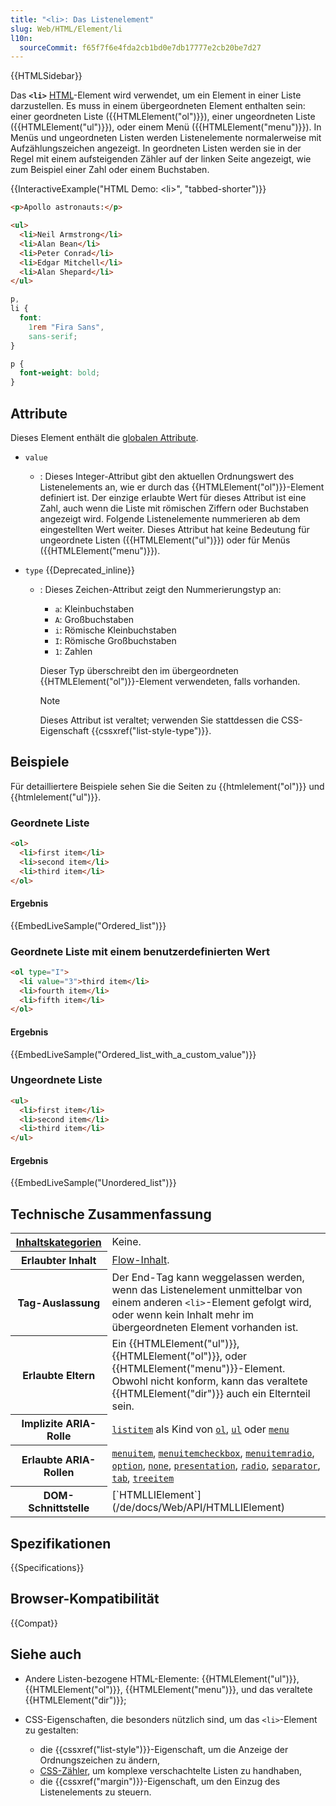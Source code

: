 ```yaml
---
title: "<li>: Das Listenelement"
slug: Web/HTML/Element/li
l10n:
  sourceCommit: f65f7f6e4fda2cb1bd0e7db17777e2cb20be7d27
---
```


{{HTMLSidebar}}

Das **`<li>`** [HTML](/de/docs/Web/HTML)-Element wird verwendet, um ein Element in einer Liste darzustellen. Es muss in einem übergeordneten Element enthalten sein: einer geordneten Liste ({{HTMLElement("ol")}}), einer ungeordneten Liste ({{HTMLElement("ul")}}), oder einem Menü ({{HTMLElement("menu")}}). In Menüs und ungeordneten Listen werden Listenelemente normalerweise mit Aufzählungszeichen angezeigt. In geordneten Listen werden sie in der Regel mit einem aufsteigenden Zähler auf der linken Seite angezeigt, wie zum Beispiel einer Zahl oder einem Buchstaben.

{{InteractiveExample("HTML Demo: &lt;li&gt;", "tabbed-shorter")}}

```html interactive-example
<p>Apollo astronauts:</p>

<ul>
  <li>Neil Armstrong</li>
  <li>Alan Bean</li>
  <li>Peter Conrad</li>
  <li>Edgar Mitchell</li>
  <li>Alan Shepard</li>
</ul>
```

```css interactive-example
p,
li {
  font:
    1rem "Fira Sans",
    sans-serif;
}

p {
  font-weight: bold;
}
```

## Attribute

Dieses Element enthält die [globalen Attribute](/de/docs/Web/HTML/Global_attributes).

- `value`
  - : Dieses Integer-Attribut gibt den aktuellen Ordnungswert des Listenelements an, wie er durch das {{HTMLElement("ol")}}-Element definiert ist. Der einzige erlaubte Wert für dieses Attribut ist eine Zahl, auch wenn die Liste mit römischen Ziffern oder Buchstaben angezeigt wird. Folgende Listenelemente nummerieren ab dem eingestellten Wert weiter. Dieses Attribut hat keine Bedeutung für ungeordnete Listen ({{HTMLElement("ul")}}) oder für Menüs ({{HTMLElement("menu")}}).
- `type` {{Deprecated_inline}}

  - : Dieses Zeichen-Attribut zeigt den Nummerierungstyp an:

    - `a`: Kleinbuchstaben
    - `A`: Großbuchstaben
    - `i`: Römische Kleinbuchstaben
    - `I`: Römische Großbuchstaben
    - `1`: Zahlen

    Dieser Typ überschreibt den im übergeordneten {{HTMLElement("ol")}}-Element verwendeten, falls vorhanden.

    > [!NOTE]
    > Dieses Attribut ist veraltet; verwenden Sie stattdessen die CSS-Eigenschaft {{cssxref("list-style-type")}}.

## Beispiele

Für detailliertere Beispiele sehen Sie die Seiten zu {{htmlelement("ol")}} und {{htmlelement("ul")}}.

### Geordnete Liste

```html
<ol>
  <li>first item</li>
  <li>second item</li>
  <li>third item</li>
</ol>
```

#### Ergebnis

{{EmbedLiveSample("Ordered_list")}}

### Geordnete Liste mit einem benutzerdefinierten Wert

```html
<ol type="I">
  <li value="3">third item</li>
  <li>fourth item</li>
  <li>fifth item</li>
</ol>
```

#### Ergebnis

{{EmbedLiveSample("Ordered_list_with_a_custom_value")}}

### Ungeordnete Liste

```html
<ul>
  <li>first item</li>
  <li>second item</li>
  <li>third item</li>
</ul>
```

#### Ergebnis

{{EmbedLiveSample("Unordered_list")}}

## Technische Zusammenfassung

<table class="properties">
  <tbody>
    <tr>
      <th scope="row">
        <a href="/de/docs/Web/HTML/Content_categories"
          >Inhaltskategorien</a
        >
      </th>
      <td>Keine.</td>
    </tr>
    <tr>
      <th scope="row">Erlaubter Inhalt</th>
      <td>
        <a href="/de/docs/Web/HTML/Content_categories#flow_content"
          >Flow-Inhalt</a
        >.
      </td>
    </tr>
    <tr>
      <th scope="row">Tag-Auslassung</th>
      <td>
        Der End-Tag kann weggelassen werden, wenn das Listenelement unmittelbar von einem anderen <code>&lt;li&gt;</code>-Element gefolgt wird, oder wenn kein Inhalt mehr im übergeordneten Element vorhanden ist.
      </td>
    </tr>
    <tr>
      <th scope="row">Erlaubte Eltern</th>
      <td>
        Ein {{HTMLElement("ul")}}, {{HTMLElement("ol")}}, oder
        {{HTMLElement("menu")}}-Element. Obwohl nicht konform, kann das veraltete {{HTMLElement("dir")}} auch ein Elternteil sein.
      </td>
    </tr>
    <tr>
      <th scope="row">Implizite ARIA-Rolle</th>
      <td>
        <code
          ><a href="/de/docs/Web/Accessibility/ARIA/Reference/Roles/listitem_role"
            >listitem</a
          ></code
        >
        als Kind von
        <code><a href="/de/docs/Web/HTML/Element/ol">ol</a></code
        >, <code><a href="/de/docs/Web/HTML/Element/ul">ul</a></code> oder
        <code><a href="/de/docs/Web/HTML/Element/menu">menu</a></code>
      </td>
    </tr>
    <tr>
      <th scope="row">Erlaubte ARIA-Rollen</th>
      <td>
        <a href="/de/docs/Web/Accessibility/ARIA/Reference/Roles/menuitem_role"><code>menuitem</code></a>,
        <a href="/de/docs/Web/Accessibility/ARIA/Reference/Roles/menuitemcheckbox_role"><code>menuitemcheckbox</code></a>,
        <a href="/de/docs/Web/Accessibility/ARIA/Reference/Roles/menuitemradio_role"><code>menuitemradio</code></a>, <a href="/de/docs/Web/Accessibility/ARIA/Reference/Roles/option_role"><code>option</code></a>,
        <a href="/de/docs/Web/Accessibility/ARIA/Reference/Roles/none_role"><code>none</code></a>, <a href="/de/docs/Web/Accessibility/ARIA/Reference/Roles/presentation_role"><code>presentation</code></a>,
        <a href="/de/docs/Web/Accessibility/ARIA/Reference/Roles/radio_role"><code>radio</code></a>, <a href="/de/docs/Web/Accessibility/ARIA/Reference/Roles/separator_role"><code>separator</code></a>,
        <a href="/de/docs/Web/Accessibility/ARIA/Reference/Roles/tab_role"><code>tab</code></a>, <a href="/de/docs/Web/Accessibility/ARIA/Reference/Roles/treeitem_role"><code>treeitem</code></a>
      </td>
    </tr>
    <tr>
      <th scope="row">DOM-Schnittstelle</th>
      <td>[`HTMLLIElement`](/de/docs/Web/API/HTMLLIElement)</td>
    </tr>
  </tbody>
</table>

## Spezifikationen

{{Specifications}}

## Browser-Kompatibilität

{{Compat}}

## Siehe auch

- Andere Listen-bezogene HTML-Elemente: {{HTMLElement("ul")}}, {{HTMLElement("ol")}}, {{HTMLElement("menu")}}, und das veraltete {{HTMLElement("dir")}};
- CSS-Eigenschaften, die besonders nützlich sind, um das `<li>`-Element zu gestalten:

  - die {{cssxref("list-style")}}-Eigenschaft, um die Anzeige der Ordnungszeichen zu ändern,
  - [CSS-Zähler](/de/docs/Web/CSS/CSS_counter_styles/Using_CSS_counters), um komplexe verschachtelte Listen zu handhaben,
  - die {{cssxref("margin")}}-Eigenschaft, um den Einzug des Listenelements zu steuern.
